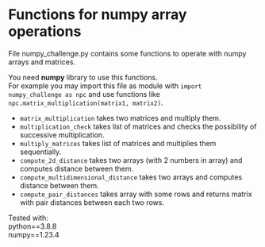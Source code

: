 # Functions for numpy array operations

File numpy_challenge.py contains some functions to operate with numpy arrays and matrices.

You need __numpy__ library to use this functions.   
For example you may import this file as module with `import numpy_challenge as npc` and use functions like `npc.matrix_multiplication(matrix1, matrix2)`.

* `matrix_multiplication` takes two matrices and multiply them.
* `multiplication_check` takes list of matrices and checks the possibility of successive multiplication.
* `multiply_matrices` takes list of matrices and multiplies them sequentially.
* `compute_2d_distance` takes two arrays (with 2 numbers in array) and computes distance between them.
* `compute_multidimensional_distance` takes two arrays and computes distance between them.
* `compute_pair_distances` takes array with some rows and returns matrix with pair distances between each two rows.

Tested with:   
python==3.8.8   
numpy==1.23.4